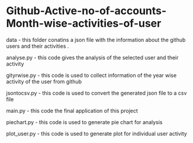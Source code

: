 # Github-Active-no-of-accounts-Month-wise-activities-of-user

data - this folder conatins a json file with the information about the github users and their activities . 

analyse.py - this code gives the analysis of the selected user and their activity

gityrwise.py - this code is used to collect information of the year wise activity of the user from github

jsontocsv.py - this code is used to convert the generated json file to a csv file

main.py - this code the final application of this project

piechart.py - this code is used to generate pie chart for analysis

plot_user.py - this code is used to generate plot for individual user activity

